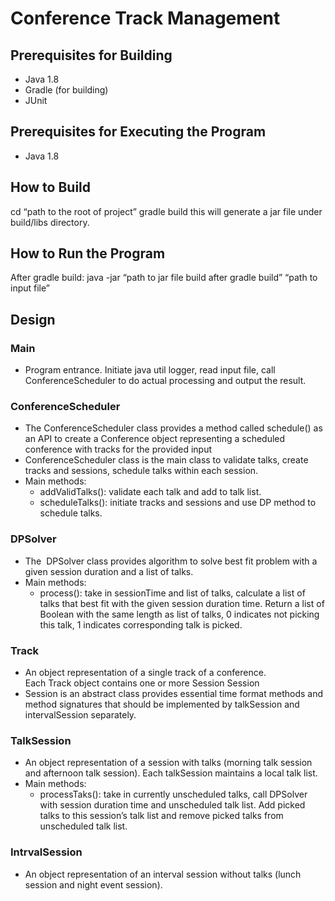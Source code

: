 # Conference Track Management
## Prerequisites for Building
- Java 1.8
- Gradle (for building)
- JUnit 
## Prerequisites for Executing the Program
- Java 1.8
## How to Build
cd “path to the root of project”
gradle build
this will generate a jar file under build/libs directory.
## How to Run the Program
After gradle build:
java -jar “path to jar file build after gradle build” “path to input file”
## Design
### Main
- Program entrance. Initiate java util logger, read input file, call ConferenceScheduler to do actual processing and output the result.
### ConferenceScheduler
- The ConferenceScheduler class provides a method called schedule() as an API to create a Conference object representing a scheduled conference with tracks for the provided input
- ConferenceScheduler class is the main class to validate talks, create tracks and sessions, schedule talks within each session.
- Main methods:
  - addValidTalks(): validate each talk and add to talk list.
  - scheduleTalks(): initiate tracks and sessions and use DP method to schedule talks.
### DPSolver
- The  DPSolver class provides algorithm to solve best fit problem with a given session duration and a list of talks. 
- Main methods:
  - process(): take in sessionTime and list of talks, calculate a list of talks that best fit with the given session duration time. Return a list of Boolean with the same length as list of talks, 0 indicates not picking this talk, 1 indicates corresponding talk is picked.
### Track
- An object representation of a single track of a conference. Each Track object contains one or more Session
Session
- Session is an abstract class provides essential time format methods and method signatures that should be implemented by talkSession and intervalSession separately.
### TalkSession
- An object representation of a session with talks (morning talk session and afternoon talk session). Each talkSession maintains a local talk list.
- Main methods:
  - processTaks(): take in currently unscheduled talks, call DPSolver with session duration time and unscheduled talk list. Add picked talks to this session’s talk list and remove picked talks from unscheduled talk list.
### IntrvalSession
- An object representation of an interval session without talks (lunch session and night event session). 
